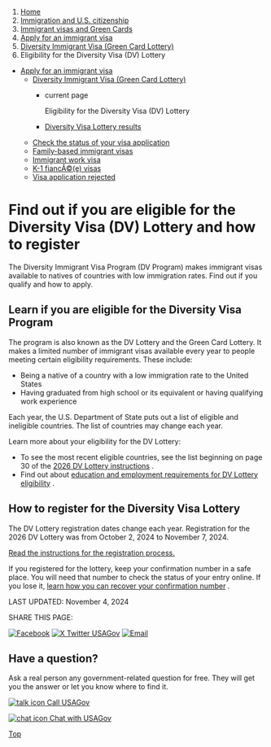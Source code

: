 1. [Home](/)
2. [Immigration and U.S. citizenship](/immigration-and-citizenship)
3. [Immigrant visas and Green Cards](/green-card-permanent-resident-immigrant-visa)
4. [Apply for an immigrant visa](/visas)
5. [Diversity Immigrant Visa (Green Card Lottery)](/green-card-lottery)
6. Eligibility for the Diversity Visa (DV) Lottery

* [Apply for an immigrant visa](/visas)
  + [Diversity Immigrant Visa (Green Card Lottery)](/green-card-lottery)
    - current page

      Eligibility for the Diversity Visa (DV) Lottery
    - [Diversity Visa Lottery results](/dv-lottery-results)
  + [Check the status of your visa application](/check-status-of-visa)
  + [Family-based immigrant visas](/sponsor-family-member)
  + [Immigrant work visa](/immigrant-work-visa)
  + [K-1 fiancÃ©(e) visas](/fiance-visa)
  + [Visa application rejected](/visa-application-rejected)

Find out if you are eligible for the Diversity Visa (DV) Lottery and how to register
====================================================================================

The Diversity Immigrant Visa Program (DV Program) makes immigrant visas available to natives of countries with low immigration rates. Find out if you qualify and how to apply.

**Learn if you are eligible for the Diversity Visa Program**
------------------------------------------------------------

The program is also known as the DV Lottery and the Green Card Lottery. It makes a limited number of immigrant visas available every year to people meeting certain eligibility requirements. These include:

* Being a native of a country with a low immigration rate to the United States
* Having graduated from high school or its equivalent or having qualifying work experience

Each year, the U.S. Department of State puts out a list of eligible and ineligible countries. The list of countries may change each year.

Learn more about your eligibility for the DV Lottery:

* To see the most recent eligible countries, see the list beginning on page 30 of the
  [2026 DV Lottery instructions](https://travel.state.gov/content/dam/visas/Diversity-Visa/DV-Instructions-Translations/DV-2026-Instructions-Translations/DV%202026%20Plain%20Language%20Instructions%20and%20FAQs.pdf)
  .
* Find out about
  [education and employment requirements for DV Lottery eligibility](https://travel.state.gov/content/travel/en/us-visas/immigrate/diversity-visa-program-entry/diversity-visa-if-you-are-selected/diversity-visa-confirm-your-qualifications.html)
  .

**How to register for the Diversity Visa Lottery**
--------------------------------------------------

The DV Lottery registration dates change each year. Registration for the 2026 DV Lottery was from October 2, 2024 to November 7, 2024.

[Read the instructions for the registration process.](https://travel.state.gov/content/travel/en/us-visas/immigrate/diversity-visa-program-entry/diversity-visa-instructions.html)

If you registered for the lottery, keep your confirmation number in a safe place. You will need that number to check the status of your entry online. If you lose it,
[learn how you can recover your confirmation number](https://dvprogram.state.gov/ESC/CheckConfirmation.aspx)
.

LAST UPDATED:
November 4, 2024

SHARE THIS PAGE:

[![Facebook](/themes/custom/usagov/images/social-media-icons/Facebook_Icon.svg)](https://www.facebook.com/sharer/sharer.php?u=https://www.usa.gov/dv-lottery-eligibility&v=3)
[![X Twitter USAGov](/themes/custom/usagov/images/social-media-icons/X_Twitter_Icon.svg?version=2)](https://twitter.com/intent/tweet?source=webclient&text=https://www.usa.gov/dv-lottery-eligibility)
[![Email](/themes/custom/usagov/images/social-media-icons/Email_Icon.svg?version=2)](mailto:?subject=https://www.usa.gov/dv-lottery-eligibility)

Have a question?
----------------

Ask a real person any government-related question for free. They will get you the answer or let you know where to find it.

[![talk icon](/themes/custom/usagov/images/ICONS_talk.png)
Call USAGov](/phone)

[![chat icon](/themes/custom/usagov/images/ICONS_chat.png)
Chat with USAGov](/chat)

[Top](#main-content)